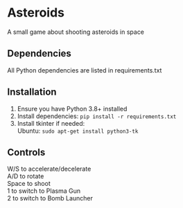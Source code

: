 # Asteroids
A small game about shooting asteroids in space

## Dependencies
All Python dependencies are listed in requirements.txt

## Installation
1. Ensure you have Python 3.8+ installed
2. Install dependencies: `pip install -r requirements.txt`
3. Install tkinter if needed:  
    Ubuntu: `sudo apt-get install python3-tk`

## Controls
W/S to accelerate/decelerate  
A/D to rotate  
Space to shoot  
1 to switch to Plasma Gun  
2 to switch to Bomb Launcher  